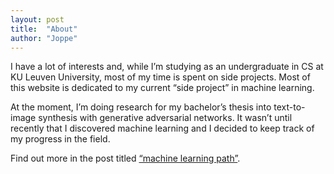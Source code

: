 ```yaml
---
layout: post
title:  "About"
author: "Joppe"
---
```


<div class="post-intro">
<p>
I have a lot of interests and, while I’m studying as an undergraduate in CS at KU Leuven University, most of my time is spent on side projects. 
Most of this website is dedicated to my current “side project” in machine learning. 
</p>
<p>
At the moment, I’m doing research for my bachelor’s thesis into text-to-image synthesis with generative adversarial networks. 
It wasn’t until recently that I discovered machine learning and I decided to keep track of my progress in the field. 
</p>
<p>
Find out more in the post titled <a href="/machine-learning-path">“machine learning path”</a>.
</p>
</div>

<br/>
<div class="post-line"></div>

